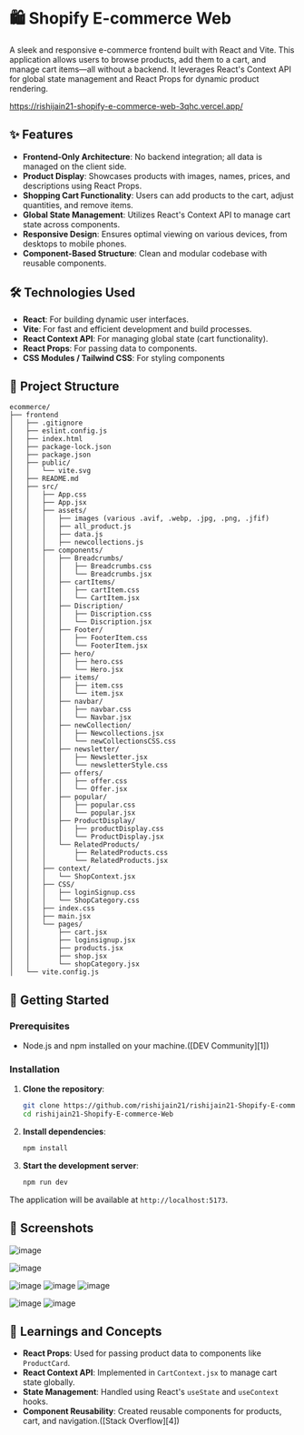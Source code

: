# 🛍️ Shopify E-commerce Web

A sleek and responsive e-commerce frontend built with React and Vite. This application allows users to browse products, add them to a cart, and manage cart items—all without a backend. It leverages React's Context API for global state management and React Props for dynamic product rendering.

https://rishijain21-shopify-e-commerce-web-3qhc.vercel.app/

## ✨ Features

* **Frontend-Only Architecture**: No backend integration; all data is managed on the client side.
* **Product Display**: Showcases products with images, names, prices, and descriptions using React Props.
* **Shopping Cart Functionality**: Users can add products to the cart, adjust quantities, and remove items.
* **Global State Management**: Utilizes React's Context API to manage cart state across components.
* **Responsive Design**: Ensures optimal viewing on various devices, from desktops to mobile phones.
* **Component-Based Structure**: Clean and modular codebase with reusable components.

## 🛠️ Technologies Used

* **React**: For building dynamic user interfaces.
* **Vite**: For fast and efficient development and build processes.
* **React Context API**: For managing global state (cart functionality).
* **React Props**: For passing data to components.
* **CSS Modules / Tailwind CSS**: For styling components 

## 📁 Project Structure

```
ecommerce/
├── frontend
│   ├── .gitignore
│   ├── eslint.config.js
│   ├── index.html
│   ├── package-lock.json
│   ├── package.json
│   ├── public/
│   │   └── vite.svg
│   ├── README.md
│   ├── src/
│   │   ├── App.css
│   │   ├── App.jsx
│   │   ├── assets/
│   │   │   ├── images (various .avif, .webp, .jpg, .png, .jfif)
│   │   │   ├── all_product.js
│   │   │   ├── data.js
│   │   │   ├── newcollections.js
│   │   ├── components/
│   │   │   ├── Breadcrumbs/
│   │   │   │   ├── Breadcrumbs.css
│   │   │   │   └── Breadcrumbs.jsx
│   │   │   ├── cartItems/
│   │   │   │   ├── cartItem.css
│   │   │   │   └── CartItem.jsx
│   │   │   ├── Discription/
│   │   │   │   ├── Discription.css
│   │   │   │   └── Discription.jsx
│   │   │   ├── Footer/
│   │   │   │   ├── FooterItem.css
│   │   │   │   └── FooterItem.jsx
│   │   │   ├── hero/
│   │   │   │   ├── hero.css
│   │   │   │   └── Hero.jsx
│   │   │   ├── items/
│   │   │   │   ├── item.css
│   │   │   │   └── item.jsx
│   │   │   ├── navbar/
│   │   │   │   ├── navbar.css
│   │   │   │   └── Navbar.jsx
│   │   │   ├── newCollection/
│   │   │   │   ├── Newcollections.jsx
│   │   │   │   └── newCollectionsCSS.css
│   │   │   ├── newsletter/
│   │   │   │   ├── Newsletter.jsx
│   │   │   │   └── newsletterStyle.css
│   │   │   ├── offers/
│   │   │   │   ├── offer.css
│   │   │   │   └── Offer.jsx
│   │   │   ├── popular/
│   │   │   │   ├── popular.css
│   │   │   │   └── popular.jsx
│   │   │   ├── ProductDisplay/
│   │   │   │   ├── productDisplay.css
│   │   │   │   └── ProductDisplay.jsx
│   │   │   └── RelatedProducts/
│   │   │       ├── RelatedProducts.css
│   │   │       └── RelatedProducts.jsx
│   │   ├── context/
│   │   │   └── ShopContext.jsx
│   │   ├── CSS/
│   │   │   ├── loginSignup.css
│   │   │   └── ShopCategory.css
│   │   ├── index.css
│   │   ├── main.jsx
│   │   └── pages/
│   │       ├── cart.jsx
│   │       ├── loginsignup.jsx
│   │       ├── products.jsx
│   │       ├── shop.jsx
│   │       └── shopCategory.jsx
│   └── vite.config.js
```



## 🚀 Getting Started

### Prerequisites

* Node.js and npm installed on your machine.([DEV Community][1])

### Installation

1. **Clone the repository**:

   ```bash
   git clone https://github.com/rishijain21/rishijain21-Shopify-E-commerce-Web.git
   cd rishijain21-Shopify-E-commerce-Web
   ```



2. **Install dependencies**:

   ```bash
   npm install
   ```



3. **Start the development server**:

   ```bash
   npm run dev
   ```



The application will be available at `http://localhost:5173`.
## 📸 Screenshots
![image](https://github.com/user-attachments/assets/4aef9738-1bba-42ea-8664-a473294d3729)

![image](https://github.com/user-attachments/assets/a2731385-d002-4290-8755-6263551af850)

![image](https://github.com/user-attachments/assets/bb847d0e-566b-456e-8d7d-69870965e621)
![image](https://github.com/user-attachments/assets/1475de7d-b5ee-4556-a2a9-7533012ed3a2)
![image](https://github.com/user-attachments/assets/2562254a-f832-44da-baa4-072b53c8d17e)

![image](https://github.com/user-attachments/assets/a5a49256-4712-48ff-9031-0fae3d78bfb9)
![image](https://github.com/user-attachments/assets/a0e9728a-8fb5-4f52-b2e3-674181c4ba02)
## 🧠 Learnings and Concepts

* **React Props**: Used for passing product data to components like `ProductCard`.
* **React Context API**: Implemented in `CartContext.jsx` to manage cart state globally.
* **State Management**: Handled using React's `useState` and `useContext` hooks.
* **Component Reusability**: Created reusable components for products, cart, and navigation.([Stack Overflow][4])




